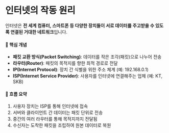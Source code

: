 # 인터넷의 작동 원리

인터넷은 **전 세계 컴퓨터, 스마트폰 등 다양한 장치들이 서로 데이터를 주고받을 수 있도록 연결된 거대한 네트워크**입니다.

#### 🔹 핵심 개념

* **패킷 교환 방식(Packet Switching)**: 데이터를 작은 조각(패킷)으로 나누어 전송
* **라우터(Router)**: 패킷의 목적지를 향한 최적 경로로 전달
* **IP(Internet Protocol)**: 장치 간 식별을 위한 주소 체계 (예: 192.168.0.1)
* **ISP(Internet Service Provider)**: 사용자를 인터넷에 연결해주는 업체 (예: KT, SKB)

#### 🔹 흐름 요약

1. 사용자 장치는 ISP를 통해 인터넷에 접속
2. 서버와 클라이언트 간 데이터는 패킷 단위로 전송
3. 중간의 여러 라우터를 통해 목적지까지 전달됨
4. 수신자는 도착한 패킷을 조립하여 원본 데이터로 복원
